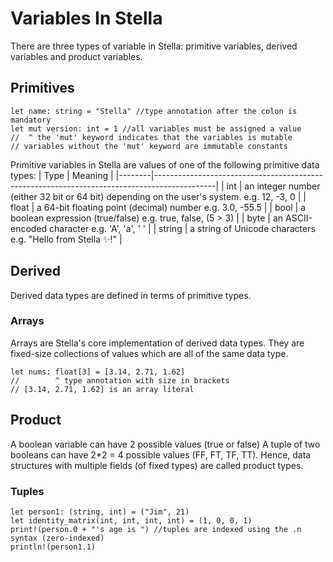# Variables In Stella

There are three types of variable in Stella: primitive variables, derived variables and product variables.

## Primitives

```
let name: string = "Stella" //type annotation after the colon is mandatory
let mut version: int = 1 //all variables must be assigned a value
//  ^ the 'mut' keyword indicates that the variables is mutable
// variables without the 'mut' keyword are immutable constants
```

Primitive variables in Stella are values of one of the following primitive data types:
| Type | Meaning |
|--------|---------------------------------------------------------------------------------------------|
| int | an integer number (either 32 bit or 64 bit) depending on the user's system. e.g. 12, -3, 0 |
| float | a 64-bit floating point (decimal) number e.g. 3.0, -55.5 |
| bool | a boolean expression (true/false) e.g. true, false, (5 > 3) |
| byte | an ASCII-encoded character e.g. 'A', 'a', ' ' |
| string | a string of Unicode characters e.g. "Hello from Stella ✨!" |

## Derived

Derived data types are defined in terms of primitive types.

### Arrays

Arrays are Stella's core implementation of derived data types. They are fixed-size collections of values which are all of the same data type.

```
let nums: float[3] = [3.14, 2.71, 1.62]
//        ^ type annotation with size in brackets
// [3.14, 2.71, 1.62] is an array literal
```

## Product

A boolean variable can have 2 possible values (true or false)
A tuple of two booleans can have 2\*2 = 4 possible values (FF, FT, TF, TT). Hence, data structures with multiple fields (of fixed types) are called product types.

### Tuples

```
let person1: (string, int) = ("Jim", 21)
let identity_matrix(int, int, int, int) = (1, 0, 0, 1)
print!(person.0 + "'s age is ") //tuples are indexed using the .n syntax (zero-indexed)
println!(person1.1)
```
